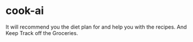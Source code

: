 # cook-ai
It will recommend you the diet plan for and help you with the recipes. And Keep Track off the Groceries.
